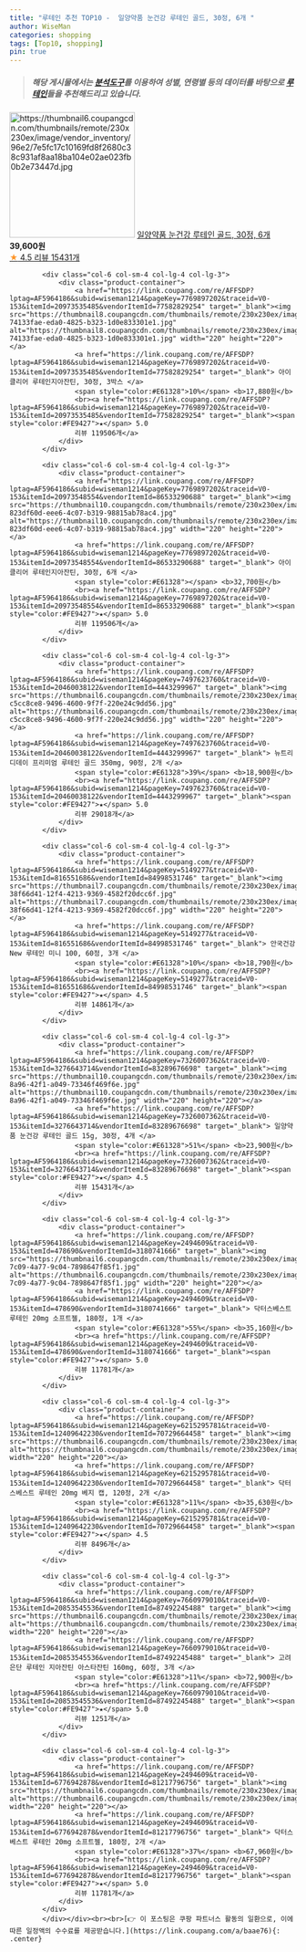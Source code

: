 ```yaml
---
title: "루테인 추천 TOP10 -  일양약품 눈건강 루테인 골드, 30정, 6개 "
author: WiseMan
categories: shopping
tags: [Top10, shopping]
pin: true
---
```


> ##### 해당 게시물에서는 [**분석도구**](https://itemscout.io/)를 이용하여 **성별**, **연령별** 등의 데이터를 바탕으로 [**루테인**](https://link.coupang.com/a/baae76)들을 추천해드리고 있습니다.
<div class="container"><div class="row">
            <div class="col-6 col-sm-4 col-lg-4 col-lg-3">
                <div class="product-container">
                    <a href="https://link.coupang.com/re/AFFSDP?lptag=AF5964186&subid=wiseman1214&pageKey=7326007362&traceid=V0-153&itemId=8972018332&vendorItemId=80020066001" target="_blank"><img src="https://thumbnail6.coupangcdn.com/thumbnails/remote/230x230ex/image/vendor_inventory/96e2/7e5fc17c10169fd8f2680c38c931af8aa18ba104e02ae023fb0b2e73447d.jpg" alt="https://thumbnail6.coupangcdn.com/thumbnails/remote/230x230ex/image/vendor_inventory/96e2/7e5fc17c10169fd8f2680c38c931af8aa18ba104e02ae023fb0b2e73447d.jpg" width="220" height="220"></a>
                    <a href="https://link.coupang.com/re/AFFSDP?lptag=AF5964186&subid=wiseman1214&pageKey=7326007362&traceid=V0-153&itemId=8972018332&vendorItemId=80020066001" target="_blank"> 일양약품 눈건강 루테인 골드, 30정, 6개 </a>
                    <span style="color:#E61328"></span> <b>39,600원</b>
                    <br><a href="https://link.coupang.com/re/AFFSDP?lptag=AF5964186&subid=wiseman1214&pageKey=7326007362&traceid=V0-153&itemId=8972018332&vendorItemId=80020066001" target="_blank"><span style="color:#FE9427">★</span> 4.5
                    리뷰 15431개</a>
                </div>
            </div>
            
            <div class="col-6 col-sm-4 col-lg-4 col-lg-3">
                <div class="product-container">
                    <a href="https://link.coupang.com/re/AFFSDP?lptag=AF5964186&subid=wiseman1214&pageKey=7769897202&traceid=V0-153&itemId=20973535485&vendorItemId=77582829254" target="_blank"><img src="https://thumbnail8.coupangcdn.com/thumbnails/remote/230x230ex/image/retail/images/543505686370961-74133fae-eda0-4825-b323-1d0e833301e1.jpg" alt="https://thumbnail8.coupangcdn.com/thumbnails/remote/230x230ex/image/retail/images/543505686370961-74133fae-eda0-4825-b323-1d0e833301e1.jpg" width="220" height="220"></a>
                    <a href="https://link.coupang.com/re/AFFSDP?lptag=AF5964186&subid=wiseman1214&pageKey=7769897202&traceid=V0-153&itemId=20973535485&vendorItemId=77582829254" target="_blank"> 아이클리어 루테인지아잔틴, 30정, 3박스 </a>
                    <span style="color:#E61328">10%</span> <b>17,880원</b>
                    <br><a href="https://link.coupang.com/re/AFFSDP?lptag=AF5964186&subid=wiseman1214&pageKey=7769897202&traceid=V0-153&itemId=20973535485&vendorItemId=77582829254" target="_blank"><span style="color:#FE9427">★</span> 5.0
                    리뷰 119506개</a>
                </div>
            </div>
            
            <div class="col-6 col-sm-4 col-lg-4 col-lg-3">
                <div class="product-container">
                    <a href="https://link.coupang.com/re/AFFSDP?lptag=AF5964186&subid=wiseman1214&pageKey=7769897202&traceid=V0-153&itemId=20973548554&vendorItemId=86533290688" target="_blank"><img src="https://thumbnail10.coupangcdn.com/thumbnails/remote/230x230ex/image/retail/images/1101617184284837-823df60d-eee6-4c07-b319-98815ab78ac4.jpg" alt="https://thumbnail10.coupangcdn.com/thumbnails/remote/230x230ex/image/retail/images/1101617184284837-823df60d-eee6-4c07-b319-98815ab78ac4.jpg" width="220" height="220"></a>
                    <a href="https://link.coupang.com/re/AFFSDP?lptag=AF5964186&subid=wiseman1214&pageKey=7769897202&traceid=V0-153&itemId=20973548554&vendorItemId=86533290688" target="_blank"> 아이클리어 루테인지아잔틴, 30정, 6개 </a>
                    <span style="color:#E61328"></span> <b>32,700원</b>
                    <br><a href="https://link.coupang.com/re/AFFSDP?lptag=AF5964186&subid=wiseman1214&pageKey=7769897202&traceid=V0-153&itemId=20973548554&vendorItemId=86533290688" target="_blank"><span style="color:#FE9427">★</span> 5.0
                    리뷰 119506개</a>
                </div>
            </div>
            
            <div class="col-6 col-sm-4 col-lg-4 col-lg-3">
                <div class="product-container">
                    <a href="https://link.coupang.com/re/AFFSDP?lptag=AF5964186&subid=wiseman1214&pageKey=7497623760&traceid=V0-153&itemId=20460038122&vendorItemId=4443299967" target="_blank"><img src="https://thumbnail6.coupangcdn.com/thumbnails/remote/230x230ex/image/retail/images/3370411473764124-c5cc8ce8-9496-4600-9f7f-220e24c9dd56.jpg" alt="https://thumbnail6.coupangcdn.com/thumbnails/remote/230x230ex/image/retail/images/3370411473764124-c5cc8ce8-9496-4600-9f7f-220e24c9dd56.jpg" width="220" height="220"></a>
                    <a href="https://link.coupang.com/re/AFFSDP?lptag=AF5964186&subid=wiseman1214&pageKey=7497623760&traceid=V0-153&itemId=20460038122&vendorItemId=4443299967" target="_blank"> 뉴트리디데이 프리미엄 루테인 골드 350mg, 90정, 2개 </a>
                    <span style="color:#E61328">39%</span> <b>18,900원</b>
                    <br><a href="https://link.coupang.com/re/AFFSDP?lptag=AF5964186&subid=wiseman1214&pageKey=7497623760&traceid=V0-153&itemId=20460038122&vendorItemId=4443299967" target="_blank"><span style="color:#FE9427">★</span> 5.0
                    리뷰 29018개</a>
                </div>
            </div>
            
            <div class="col-6 col-sm-4 col-lg-4 col-lg-3">
                <div class="product-container">
                    <a href="https://link.coupang.com/re/AFFSDP?lptag=AF5964186&subid=wiseman1214&pageKey=5149277&traceid=V0-153&itemId=816551686&vendorItemId=84998531746" target="_blank"><img src="https://thumbnail7.coupangcdn.com/thumbnails/remote/230x230ex/image/retail/images/1073170358350762-38f66d41-12f4-4213-9369-4582f20dcc6f.jpg" alt="https://thumbnail7.coupangcdn.com/thumbnails/remote/230x230ex/image/retail/images/1073170358350762-38f66d41-12f4-4213-9369-4582f20dcc6f.jpg" width="220" height="220"></a>
                    <a href="https://link.coupang.com/re/AFFSDP?lptag=AF5964186&subid=wiseman1214&pageKey=5149277&traceid=V0-153&itemId=816551686&vendorItemId=84998531746" target="_blank"> 안국건강 New 루테인 미니 100, 60정, 3개 </a>
                    <span style="color:#E61328">10%</span> <b>18,790원</b>
                    <br><a href="https://link.coupang.com/re/AFFSDP?lptag=AF5964186&subid=wiseman1214&pageKey=5149277&traceid=V0-153&itemId=816551686&vendorItemId=84998531746" target="_blank"><span style="color:#FE9427">★</span> 4.5
                    리뷰 14861개</a>
                </div>
            </div>
            
            <div class="col-6 col-sm-4 col-lg-4 col-lg-3">
                <div class="product-container">
                    <a href="https://link.coupang.com/re/AFFSDP?lptag=AF5964186&subid=wiseman1214&pageKey=7326007362&traceid=V0-153&itemId=3276643714&vendorItemId=83289676698" target="_blank"><img src="https://thumbnail10.coupangcdn.com/thumbnails/remote/230x230ex/image/retail/images/2022/09/28/14/2/329f62b8-8a96-42f1-a049-73346f469f6e.jpg" alt="https://thumbnail10.coupangcdn.com/thumbnails/remote/230x230ex/image/retail/images/2022/09/28/14/2/329f62b8-8a96-42f1-a049-73346f469f6e.jpg" width="220" height="220"></a>
                    <a href="https://link.coupang.com/re/AFFSDP?lptag=AF5964186&subid=wiseman1214&pageKey=7326007362&traceid=V0-153&itemId=3276643714&vendorItemId=83289676698" target="_blank"> 일양약품 눈건강 루테인 골드 15g, 30정, 4개 </a>
                    <span style="color:#E61328">51%</span> <b>23,900원</b>
                    <br><a href="https://link.coupang.com/re/AFFSDP?lptag=AF5964186&subid=wiseman1214&pageKey=7326007362&traceid=V0-153&itemId=3276643714&vendorItemId=83289676698" target="_blank"><span style="color:#FE9427">★</span> 4.5
                    리뷰 15431개</a>
                </div>
            </div>
            
            <div class="col-6 col-sm-4 col-lg-4 col-lg-3">
                <div class="product-container">
                    <a href="https://link.coupang.com/re/AFFSDP?lptag=AF5964186&subid=wiseman1214&pageKey=2494609&traceid=V0-153&itemId=478690&vendorItemId=3180741666" target="_blank"><img src="https://thumbnail6.coupangcdn.com/thumbnails/remote/230x230ex/image/vendor_inventory/images/2019/03/20/15/4/c7f7db0b-7c09-4a77-9c04-7898647f85f1.jpg" alt="https://thumbnail6.coupangcdn.com/thumbnails/remote/230x230ex/image/vendor_inventory/images/2019/03/20/15/4/c7f7db0b-7c09-4a77-9c04-7898647f85f1.jpg" width="220" height="220"></a>
                    <a href="https://link.coupang.com/re/AFFSDP?lptag=AF5964186&subid=wiseman1214&pageKey=2494609&traceid=V0-153&itemId=478690&vendorItemId=3180741666" target="_blank"> 닥터스베스트 루테인 20mg 소프트젤, 180정, 1개 </a>
                    <span style="color:#E61328">55%</span> <b>35,160원</b>
                    <br><a href="https://link.coupang.com/re/AFFSDP?lptag=AF5964186&subid=wiseman1214&pageKey=2494609&traceid=V0-153&itemId=478690&vendorItemId=3180741666" target="_blank"><span style="color:#FE9427">★</span> 5.0
                    리뷰 11781개</a>
                </div>
            </div>
            
            <div class="col-6 col-sm-4 col-lg-4 col-lg-3">
                <div class="product-container">
                    <a href="https://link.coupang.com/re/AFFSDP?lptag=AF5964186&subid=wiseman1214&pageKey=6215295781&traceid=V0-153&itemId=12409642230&vendorItemId=70729664458" target="_blank"><img src="https://thumbnail6.coupangcdn.com/thumbnails/remote/230x230ex/image/vendor_inventory/9f2d/b8d366fb77e10c34ce561445f0e2e53d8d3d874a954e44d1c4eae2a1dd03.jpg" alt="https://thumbnail6.coupangcdn.com/thumbnails/remote/230x230ex/image/vendor_inventory/9f2d/b8d366fb77e10c34ce561445f0e2e53d8d3d874a954e44d1c4eae2a1dd03.jpg" width="220" height="220"></a>
                    <a href="https://link.coupang.com/re/AFFSDP?lptag=AF5964186&subid=wiseman1214&pageKey=6215295781&traceid=V0-153&itemId=12409642230&vendorItemId=70729664458" target="_blank"> 닥터스베스트 루테인 20mg 베지 캡, 120정, 2개 </a>
                    <span style="color:#E61328">11%</span> <b>35,630원</b>
                    <br><a href="https://link.coupang.com/re/AFFSDP?lptag=AF5964186&subid=wiseman1214&pageKey=6215295781&traceid=V0-153&itemId=12409642230&vendorItemId=70729664458" target="_blank"><span style="color:#FE9427">★</span> 4.5
                    리뷰 8496개</a>
                </div>
            </div>
            
            <div class="col-6 col-sm-4 col-lg-4 col-lg-3">
                <div class="product-container">
                    <a href="https://link.coupang.com/re/AFFSDP?lptag=AF5964186&subid=wiseman1214&pageKey=7660979010&traceid=V0-153&itemId=20853545536&vendorItemId=87492245488" target="_blank"><img src="https://thumbnail6.coupangcdn.com/thumbnails/remote/230x230ex/image/vendor_inventory/fa2f/a896143d02fc38e0900baf5716722aa6212c875c78e639083cba6e9886a7.png" alt="https://thumbnail6.coupangcdn.com/thumbnails/remote/230x230ex/image/vendor_inventory/fa2f/a896143d02fc38e0900baf5716722aa6212c875c78e639083cba6e9886a7.png" width="220" height="220"></a>
                    <a href="https://link.coupang.com/re/AFFSDP?lptag=AF5964186&subid=wiseman1214&pageKey=7660979010&traceid=V0-153&itemId=20853545536&vendorItemId=87492245488" target="_blank"> 고려은단 루테인 지아잔틴 아스타잔틴 160mg, 60정, 3개 </a>
                    <span style="color:#E61328">11%</span> <b>72,900원</b>
                    <br><a href="https://link.coupang.com/re/AFFSDP?lptag=AF5964186&subid=wiseman1214&pageKey=7660979010&traceid=V0-153&itemId=20853545536&vendorItemId=87492245488" target="_blank"><span style="color:#FE9427">★</span> 5.0
                    리뷰 1251개</a>
                </div>
            </div>
            
            <div class="col-6 col-sm-4 col-lg-4 col-lg-3">
                <div class="product-container">
                    <a href="https://link.coupang.com/re/AFFSDP?lptag=AF5964186&subid=wiseman1214&pageKey=2494609&traceid=V0-153&itemId=6776942878&vendorItemId=81217796756" target="_blank"><img src="https://thumbnail6.coupangcdn.com/thumbnails/remote/230x230ex/image/vendor_inventory/440a/2dab26283d5741c060179c73bba8c8140da12b01822c26a4a5e01470c0bd.jpg" alt="https://thumbnail6.coupangcdn.com/thumbnails/remote/230x230ex/image/vendor_inventory/440a/2dab26283d5741c060179c73bba8c8140da12b01822c26a4a5e01470c0bd.jpg" width="220" height="220"></a>
                    <a href="https://link.coupang.com/re/AFFSDP?lptag=AF5964186&subid=wiseman1214&pageKey=2494609&traceid=V0-153&itemId=6776942878&vendorItemId=81217796756" target="_blank"> 닥터스베스트 루테인 20mg 소프트젤, 180정, 2개 </a>
                    <span style="color:#E61328">37%</span> <b>67,960원</b>
                    <br><a href="https://link.coupang.com/re/AFFSDP?lptag=AF5964186&subid=wiseman1214&pageKey=2494609&traceid=V0-153&itemId=6776942878&vendorItemId=81217796756" target="_blank"><span style="color:#FE9427">★</span> 5.0
                    리뷰 11781개</a>
                </div>
            </div>
            </div></div><br><br>[👉 이 포스팅은 쿠팡 파트너스 활동의 일환으로, 이에 따른 일정액의 수수료를 제공받습니다.](https://link.coupang.com/a/baae76){: .center}